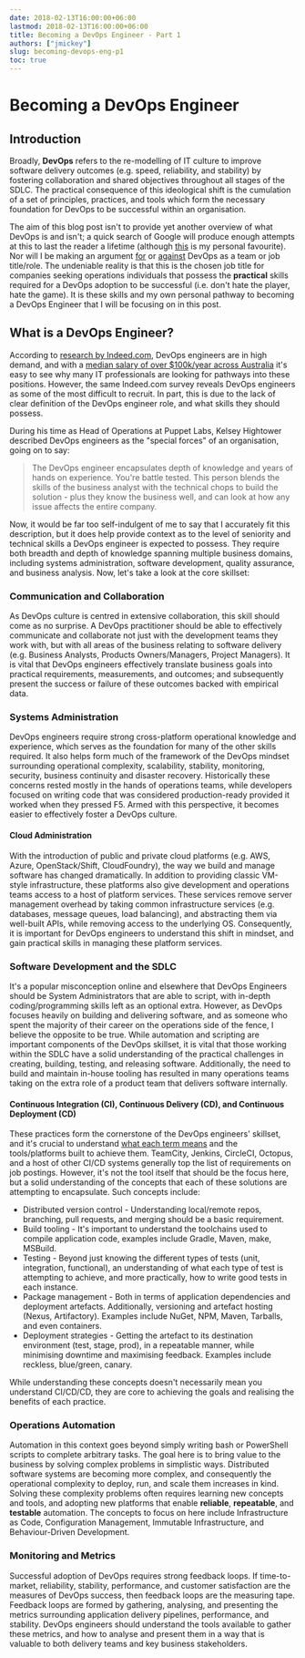 ```yaml
---
date: 2018-02-13T16:00:00+06:00
lastmod: 2018-02-13T16:00:00+06:00
title: Becoming a DevOps Engineer - Part 1
authors: ["jmickey"]
slug: becoming-devops-eng-p1
toc: true
---
```


# Becoming a DevOps Engineer

## Introduction

Broadly, **DevOps** refers to the re-modelling of IT culture to improve software delivery outcomes (e.g. speed, reliability, and stability) by fostering collaboration and shared objectives throughout all stages of the SDLC. The practical consequence of this ideological shift is the cumulation of a set of principles, practices, and tools which form the necessary foundation for DevOps to be successful within an organisation.

The aim of this blog post isn't to provide yet another overview of what DevOps is and isn't; a quick search of Google will produce enough attempts at this to last the reader a lifetime (although [this](https://theagileadmin.com/what-is-devops/) is my personal favourite). Nor will I be making an argument [for](http://www.spikelab.org/blog/devops-job-title.html) or [against](https://devops.com/double-edged-devops-job-title/) DevOps as a team or job title/role. The undeniable reality is that this is the chosen job title for companies seeking operations individuals that possess the **practical** skills required for a DevOps adoption to be successful (i.e. don't hate the player, hate the game). It is these skills and my own personal pathway to becoming a DevOps Engineer that I will be focusing on in this post.

## What is a DevOps Engineer?

According to [research by Indeed.com](http://blog.indeed.com/2016/08/18/what-are-hardest-jobs-fill-in-tech/), DevOps engineers are in high demand, and with a [median salary of over $100k/year across Australia](https://www.payscale.com/research/AU/Job=Development_Operations_(DevOps)_Engineer/Salary) it's easy to see why many IT professionals are looking for pathways into these positions. However, the same Indeed.com survey reveals DevOps engineers as some of the most difficult to recruit. In part, this is due to the lack of clear definition of the DevOps engineer role, and what skills they should possess.

During his time as Head of Operations at Puppet Labs, Kelsey Hightower described DevOps engineers as the "special forces" of an organisation, going on to say:

> The DevOps engineer encapsulates depth of knowledge and years of hands on experience. You're battle tested. This person blends the skills of the business analyst with the technical chops to build the solution - plus they know the business well, and can look at how any issue affects the entire company.

Now, it would be far too self-indulgent of me to say that I accurately fit this description, but it does help provide context as to the level of seniority and technical skills a DevOps engineer is expected to possess. They require both breadth and depth of knowledge spanning multiple business domains, including systems administration, software development, quality assurance, and business analysis. Now, let's take a look at the core skillset:

### Communication and Collaboration

As DevOps culture is centred in extensive collaboration, this skill should come as no surprise. A DevOps practitioner should be able to effectively communicate and collaborate not just with the development teams they work with, but with all areas of the business relating to software delivery (e.g. Business Analysts, Products Owners/Managers, Project Managers). It is vital that DevOps engineers effectively translate business goals into practical requirements, measurements, and outcomes; and subsequently present the success or failure of these outcomes backed with empirical data.

### Systems Administration

DevOps engineers require strong cross-platform operational knowledge and experience, which serves as the foundation for many of the other skills required. It also helps form much of the framework of the DevOps mindset surrounding operational complexity, scalability, stability, monitoring, security, business continuity and disaster recovery. Historically these concerns rested mostly in the hands of operations teams, while developers focused on writing code that was considered production-ready provided it worked when they pressed F5. Armed with this perspective, it becomes easier to effectively foster a DevOps culture.

#### Cloud Administration

With the introduction of public and private cloud platforms (e.g. AWS, Azure, OpenStack/Shift, CloudFoundry), the way we build and manage software has changed dramatically. In addition to providing classic VM-style infrastructure, these platforms also give development and operations teams access to a host of platform services. These services remove server management overhead by taking common infrastructure services (e.g. databases, message queues, load balancing), and abstracting them via well-built APIs, while removing access to the underlying OS. Consequently, it is important for DevOps engineers to understand this shift in mindset, and gain practical skills in managing these platform services.

### Software Development and the SDLC

It's a popular misconception online and elsewhere that DevOps Engineers should be System Administrators that are able to script, with in-depth coding/programming skills left as an optional extra. However, as DevOps focuses heavily on building and delivering software, and as someone who spent the majority of their career on the operations side of the fence, I believe the opposite to be true. While automation and scripting are important components of the DevOps skillset, it is vital that those working within the SDLC have a solid understanding of the practical challenges in creating, building, testing, and releasing software. Additionally, the need to build and maintain in-house tooling has resulted in many operations teams taking on the extra role of a product team that delivers software internally.

#### Continuous Integration (CI), Continuous Delivery (CD), and Continuous Deployment (CD)

These practices form the cornerstone of the DevOps engineers' skillset, and it's crucial to understand [what each term means](https://www.atlassian.com/continuous-delivery/ci-vs-ci-vs-cd) and the tools/platforms built to achieve them. TeamCity, Jenkins, CircleCI, Octopus, and a host of other CI/CD systems generally top the list of requirements on job postings. However, it's not the tool itself that should be the focus here, but a solid understanding of the concepts that each of these solutions are attempting to encapsulate. Such concepts include:

- Distributed version control - Understanding local/remote repos, branching, pull requests, and merging should be a basic requirement.
- Build tooling - It's important to understand the toolchains used to compile application code, examples include Gradle, Maven, make, MSBuild.
- Testing - Beyond just knowing the different types of tests (unit, integration, functional), an understanding of what each type of test is attempting to achieve, and more practically, how to write good tests in each instance.
- Package management - Both in terms of application dependencies and deployment artefacts. Additionally, versioning and artefact hosting (Nexus, Artifactory). Examples include NuGet, NPM, Maven, Tarballs, and even containers.
- Deployment strategies - Getting the artefact to its destination environment (test, stage, prod), in a repeatable manner, while minimising downtime and maximising feedback. Examples include reckless, blue/green, canary.

While understanding these concepts doesn't necessarily mean you understand CI/CD/CD, they are core to achieving the goals and realising the benefits of each practice.

### Operations Automation

Automation in this context goes beyond simply writing bash or PowerShell scripts to complete arbitrary tasks. The goal here is to bring value to the business by solving complex problems in simplistic ways. Distributed software systems are becoming more complex, and consequently the operational complexity to deploy, run, and scale them increases in kind. Solving these complexity problems often requires learning new concepts and tools, and adopting new platforms that enable **reliable**, **repeatable**, and **testable** automation. The concepts to focus on here include Infrastructure as Code, Configuration Management, Immutable Infrastructure, and Behaviour-Driven Development.

### Monitoring and Metrics

Successful adoption of DevOps requires strong feedback loops. If time-to-market, reliability, stability, performance, and customer satisfaction are the measures of DevOps success, then feedback loops are the measuring tape. Feedback loops are formed by gathering, analysing, and presenting the metrics surrounding application delivery pipelines, performance, and stability. DevOps engineers should understand the tools available to gather these metrics, and how to analyse and present them in a way that is valuable to both delivery teams and key business stakeholders.
